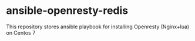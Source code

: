 # ansible-openresty-redis
This repository stores ansible playbook for installing Openresty (Nginx+lua) on Centos 7
